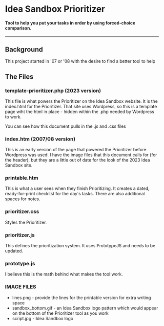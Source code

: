 # Idea Sandbox Prioritizer
#### Tool to help you put your tasks in order by using forced-choice comparison.
---
## Background
This project started in '07 or '08 with the desire to find a better tool to help

## The Files

### template-prioritizer.php (2023 version)
This file is what powers the Prioritizer on the Idea Sandbox website. It is the index.html for the Prioritizer. That site uses Wordpress, so this is a template page wiht the html in place - hidden within the .php needed by Wordpress to work.

You can see how this document pulls in the .js and .css files

### index.htm (2007/08 version)
This is an early version of the page that powered the Prioritizer before Wordpress was used. I have the image files that this document calls for (for the header), but they are a little out of date for the look of the 2023 Idea Sandbox site.

### printable.htm
This is what a user sees when they finish Prioritizing. It creates a dated, ready-for-print checklist for the day's tasks. There are also additional spaces for notes.

### prioritizer.css
Styles the Prioritizer.

### prioritizer.js
This defines the prioritization system. It uses PrototypeJS and needs to be updated.

### prototype.js
I believe this is the math behind what makes the tool work.

### IMAGE FILES
- lines.png - provide the lines for the printable version for extra writing space
- sandbox_bottom.gif - an Idea Sandbox logo pattern which would appear on the bottom of the Prioritizer tool as you work
- script.jpg - Idea Sandbox logo
